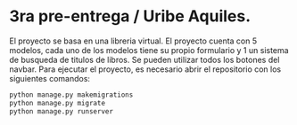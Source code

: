 # 3ra pre-entrega / Uribe Aquiles.

El proyecto se basa en una libreria virtual.
El proyecto cuenta con 5 modelos, cada uno de los modelos tiene su propio formulario y 1 un sistema de busqueda de titulos de libros. Se pueden utilizar todos los botones del navbar.
Para ejecutar el proyecto, es necesario abrir el repositorio con los siguientes comandos:
```bash
python manage.py makemigrations
python manage.py migrate
python manage.py runserver
```